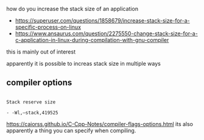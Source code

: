 
how do you increase the stack size of an application 

- https://superuser.com/questions/1858679/increase-stack-size-for-a-specific-process-on-linux
- https://www.ansaurus.com/question/2275550-change-stack-size-for-a-c-application-in-linux-during-compilation-with-gnu-compiler


this is mainly out of interest 

apparently it is possible to increas stack size in multiple ways


## compiler options 

```

Stack reserve size

- -Wl,–stack,419525
  ```
https://caiorss.github.io/C-Cpp-Notes/compiler-flags-options.html 
its also apparently a thing you can specify when compiling. 